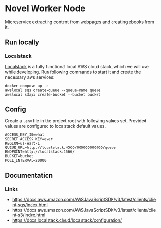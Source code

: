 # Novel Worker Node
Microservice extracting content from webpages and creating ebooks from it.

## Run locally
### Localstack
[Localstack](https://github.com/localstack/localstack) is a fully functional local AWS cloud stack, which we will use while developing.
Run following commands to start it and create the necessary aws services:
```
docker compose up -d
awslocal sqs create-queue --queue-name queue
awslocal s3api create-bucket --bucket bucket
```

## Config
Create a `.env` file in the project root with following values set.
Provided values are configured to localstack default values.

```
ACCESS_KEY_ID=what
SECRET_ACCESS_KEY=ever
REGION=us-east-1
QUEUE_URL=http://localstack:4566/000000000000/queue
ENDPOINT=http://localstack:4566/
BUCKET=bucket
POLL_INTERVAL=20000
```

## Documentation
### Links
- https://docs.aws.amazon.com/AWSJavaScriptSDK/v3/latest/clients/client-sqs/index.html
- https://docs.aws.amazon.com/AWSJavaScriptSDK/v3/latest/clients/client-s3/index.html
- https://docs.localstack.cloud/localstack/configuration/
